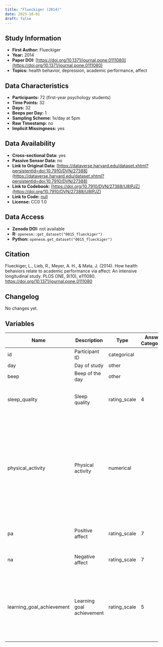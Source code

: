 ```yaml
---
title: "Flueckiger (2014)"
date: 2025-10-01
draft: false
---
```



## Study Information

- **First Author:** Flueckiger
- **Year:** 2014
- **Paper DOI:** [https://doi.org/10.1371/journal.pone.0111080](https://doi.org/10.1371/journal.pone.0111080)
- **Topics:** health behavior, depression, academic performance, affect

## Data Characteristics

- **Participants:** 72 (first-year psychology students)
- **Time Points:** 32
- **Days:** 32
- **Beeps per Day:** 1
- **Sampling Scheme:** 1x/day at 5pm
- **Raw Timestamp:** no
- **Implicit Missingness:** yes

## Data Availability

- **Cross-sectional Data:** yes
- **Passive Sensor Data:** no
- **Link to Original Data:** [https://dataverse.harvard.edu/dataset.xhtml?persistentId=doi:10.7910/DVN/27388](https://dataverse.harvard.edu/dataset.xhtml?persistentId=doi:10.7910/DVN/27388)
- **Link to Codebook:** [https://doi.org/10.7910/DVN/27388/U8IPJZ](https://doi.org/10.7910/DVN/27388/U8IPJZ)
- **Link to Code:** [null](null)
- **License:** CC0 1.0

## Data Access

- **Zenodo DOI:** not available
- **R:** `openesm::get_dataset("0015_flueckiger")`
- **Python:** `openesm.get_dataset("0015_flueckiger")`



## Citation

Flueckiger, L., Lieb, R., Meyer, A. H., & Mata, J. (2014). How health behaviors relate to academic performance via affect: An intensive longitudinal study. PLOS ONE, 9(10), e111080. https://doi.org/10.1371/journal.pone.0111080




## Changelog

No changes yet.

## Variables

| Name | Description | Type | Answer Categories | Details | Labels | Transformation | Source | Assessment Type | Construct | Comments |
|------|-------------|------|------------------|---------|--------|----------------|--------|----------------|----------|----------|
| id | Participant ID | categorical |  |  |  |  |  | Daily |  |  |
| day | Day of study | other |  |  |  |  |  | Daily |  |  |
| beep | Beep of the day | other |  |  |  |  |  | Daily |  |  |
| sleep_quality | Sleep quality | rating_scale | 4 |  | 1 = very bad<br>4 = very good |  | Pittsburgh Sleep Quality Index (German version) | Daily | sleep quality, sleep |  |
| physical_activity | Physical activity | numerical |  | Number of minutes engaged in mild, moderate and strenuous exercise weighted by metabolic equivalents and then summed to produce a total daily leisure activity score |  |  | Godin Leisure-Time Exercise Questionnaire | Daily | exercise, physical activity, activity |  |
| pa | Positive affect | rating_scale | 7 | Happy, content, cheerful | 1 = not at all<br>7 = extremely | mean-scored | Pleasentness scale (German version) | Daily | positive affect, affect |  |
| na | Negative affect | rating_scale | 7 | Sad, downhearted, frustrated | 1 = not at all<br>7 = extremely | mean-scored | Pleasentness scale (German version) | Daily | negative affect, affect |  |
| learning_goal_achievement | Learning goal achievement | rating_scale | 5 | Did you achieve the learning goals you set for yourself in the last 24 hours? (paraphrasd after item description in the paper) | 0 = not at all<br>4 = completely |  |  | Daily | learning, academic |  |
